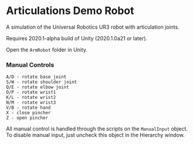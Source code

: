 # Articulations Demo Robot

A simulation of the Universal Robotics UR3 robot with articulation joints.

Requires 2020.1-alpha build of Unity (2020.1.0a21 or later).

Open the `ArmRobot` folder in Unity.

### Manual Controls
```
A/D - rotate base joint
S/W - rotate shoulder joint
Q/E - rotate elbow joint
O/P - rotate wrist1
K/L - rotate wrist2
N/M - rotate wrist3
V/B - rotate hand
X - close pincher
Z - open pincher
```

All manual control is handled through the scripts on the `ManualInput` object. To disable
manual input, just uncheck this object in the Hierarchy window.




